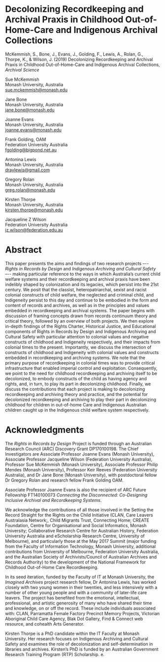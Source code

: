 # Decolonizing Recordkeeping and Archival Praxis in Childhood Out-of-Home-Care and Indigenous Archival Collections

McKemmish, S., Bone, J., Evans, J., Golding, F., Lewis, A., Rolan, G., Thorpe, K., & Wilson, J. (2019) Decolonizing Recordkeeping and Archival Praxis in Childhood Out-of-Home-Care and Indigenous Archival Collections, _Archival Science_

Sue McKemmish \
Monash University, Australia \
sue.mckemmish@monash.edu

Jane Bone \
Monash University, Australia \
jane.bone@monash.edu

Joanne Evans \
Monash University, Australia \
joanne.evans@monash.edu

Frank Golding, OAM \
Federation University Australia \
fgolding@bigpond.net.au 

Antonina Lewis \
Monash University, Australia \
draylewis@gmail.com

Gregory Rolan \
Monash University, Australia \
greg.rolan@monash.edu

Kirsten Thorpe \
Monash University, Australia \
kirsten.thorpe@monash.edu 

Jacqueline Z Wilson \
Federation University Australia \
jz.wilson@federation.edu.au 

# Abstract 

This paper presents the aims and findings of two research projects –-- _Rights in Records by Design_ and _Indigenous Archiving and Cultural Safety_ –-- making particular reference to the ways in which Australia’s current child welfare systems and their recordkeeping and archival praxis have been indelibly shaped by colonization and its legacies, which persist into the 21st century. We posit that the classist, heteropatriarchal, sexist and racist colonial constructs of child welfare, the neglected and criminal child, and Indigeneity persist to this day and continue to be embodied in the form and content of records and archives, as well as in the principles and values embedded in recordkeeping and archival systems. The paper begins with discussion of framing concepts drawn from records continuum theory and critical theory, followed by an overview of both projects. We then explore in-depth findings of the Rights Charter, Historical Justice, and Educational components of Rights in Records by Design and Indigenous Archiving and Cultural Safety with particular attention to colonial values and negative constructs of childhood and Indigeneity respectively, and their impacts from colonial times to the present. Importantly, we discuss the intersection of constructs of childhood and Indigeneity with colonial values and constructs embedded in recordkeeping and archiving systems. We note that the primary purpose of recordkeeping in colonial times was to provide critical infrastructure that enabled imperial control and exploitation. Consequently, we point to the need for childhood recordkeeping and archiving itself to be decolonized, to embody constructs of the child as having agency and rights, and, in turn, to play its part in decolonizing childhood. Finally, we discuss the contributions that each project is making to decolonizing recordkeeping and archiving theory and practice, and the potential for decolonized recordkeeping and archiving to play their part in decolonizing childhood for children in out-of-home Care and Indigenous Australian children caught up in the Indigenous child welfare system respectively.

# Acknowledgments

The _Rights in Records by Design_ Project is funded through an Australian Research Council (ARC) Discovery Grant DP170100198. The Chief Investigators are Associate Professor Joanne Evans (Monash University), Associate Professor Jacqueline Wilson (Federation University Australia), Professor Sue McKemmish (Monash University), Associate Professor Philip Mendes (Monash University), Professor Keir Reeves (Federation University Australia), and Dr Jane Bone (Monash University), with postdoctoral fellow Dr Gregory Rolan and research fellow Frank Golding OAM.

Associate Professor Joanne Evans is also the recipient of ARC Future Fellowship FT140100073 _Connecting the Disconnected: Co-Designing Inclusive Archival and Recordkeeping Systems_.

We acknowledge the contributions of all those involved in the Setting the Record Straight for the Rights on the Child Initiative (CLAN, Care Leavers Australasia Network;, Child Migrants Trust, Connecting Home; CREATE Foundation, Centre for Organisational and Social Informatics, Monash University; Collaborative Research Centre for Australian History, Federation University Australia and eScholarship Research Centre, University of Melbourne), and particularly those at the May 2017 Summit (major funding from the Faculty of Information Technology, Monash University, additional contributions from University of Melbourne, Federation University Australia, and the Australian Society of Archivists/Council of Australian Archives and Records Authority) to the development of the National Framework for Childhood Out-of-Home Care Recordkeeping.

In its seed iteration, funded by the Faculty of IT at Monash University, the _Imagined Archives_ project research fellow, Dr Antonina Lewis, has worked closely with two young women in their twenties, and less intensively with a number of other young people and with a community of later-life care leavers. The project has benefited from the emotional, intellectual, professional, and artistic generosity of many who have shared their time and knowledge, on or off the record. These include individuals associated with: CLAN, Parramatta Female Factory Precinct Memory Projects, Victorian Aboriginal Child Care Agency, Blak Dot Gallery, Find & Connect web resource, and cohealth Arts Generator.

Kirsten Thorpe is a PhD candidate within the IT Faculty at Monash University. Her research focuses on Indigenous Archiving and Cultural Safety and examines the role of decolonization and self-determination in libraries and archives. Kirsten’s PhD is funded by an Australian Government Research Training Program (RTP) Scholarship.
e.

